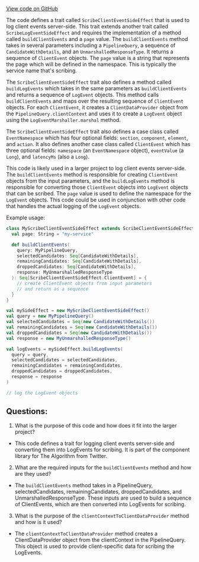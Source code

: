 [View code on GitHub](https://github.com/misbahsy/the-algorithm/product-mixer/component-library/src/main/scala/com/twitter/product_mixer/component_library/side_effect/ScribeClientEventSideEffect.scala)

The code defines a trait called `ScribeClientEventSideEffect` that is used to log client events server-side. This trait extends another trait called `ScribeLogEventSideEffect` and requires the implementation of a method called `buildClientEvents` and a `page` value. The `buildClientEvents` method takes in several parameters including a `PipelineQuery`, a sequence of `CandidateWithDetails`, and an `UnmarshalledResponseType`. It returns a sequence of `ClientEvent` objects. The `page` value is a string that represents the page which will be defined in the namespace. This is typically the service name that's scribing.

The `ScribeClientEventSideEffect` trait also defines a method called `buildLogEvents` which takes in the same parameters as `buildClientEvents` and returns a sequence of `LogEvent` objects. This method calls `buildClientEvents` and maps over the resulting sequence of `ClientEvent` objects. For each `ClientEvent`, it creates a `ClientDataProvider` object from the `PipelineQuery.clientContext` and uses it to create a `LogEvent` object using the `LogEventMarshaller.marshal` method.

The `ScribeClientEventSideEffect` trait also defines a case class called `EventNamespace` which has four optional fields: `section`, `component`, `element`, and `action`. It also defines another case class called `ClientEvent` which has three optional fields: `namespace` (an `EventNamespace` object), `eventValue` (a `Long`), and `latencyMs` (also a `Long`).

This code is likely used in a larger project to log client events server-side. The `buildClientEvents` method is responsible for creating `ClientEvent` objects from the input parameters, and the `buildLogEvents` method is responsible for converting those `ClientEvent` objects into `LogEvent` objects that can be scribed. The `page` value is used to define the namespace for the `LogEvent` objects. This code could be used in conjunction with other code that handles the actual logging of the `LogEvent` objects. 

Example usage:

```scala
class MyScribeClientEventSideEffect extends ScribeClientEventSideEffect[MyPipelineQuery, MyUnmarshalledResponseType] {
  val page: String = "my-service"

  def buildClientEvents(
    query: MyPipelineQuery,
    selectedCandidates: Seq[CandidateWithDetails],
    remainingCandidates: Seq[CandidateWithDetails],
    droppedCandidates: Seq[CandidateWithDetails],
    response: MyUnmarshalledResponseType
  ): Seq[ScribeClientEventSideEffect.ClientEvent] = {
    // create ClientEvent objects from input parameters
    // and return as a sequence
  }
}

val mySideEffect = new MyScribeClientEventSideEffect()
val query = new MyPipelineQuery()
val selectedCandidates = Seq(new CandidateWithDetails())
val remainingCandidates = Seq(new CandidateWithDetails())
val droppedCandidates = Seq(new CandidateWithDetails())
val response = new MyUnmarshalledResponseType()

val logEvents = mySideEffect.buildLogEvents(
  query = query,
  selectedCandidates = selectedCandidates,
  remainingCandidates = remainingCandidates,
  droppedCandidates = droppedCandidates,
  response = response
)

// log the LogEvent objects
```
## Questions: 
 1. What is the purpose of this code and how does it fit into the larger project? 
- This code defines a trait for logging client events server-side and converting them into LogEvents for scribing. It is part of the component library for The Algorithm from Twitter.

2. What are the required inputs for the `buildClientEvents` method and how are they used? 
- The `buildClientEvents` method takes in a PipelineQuery, selectedCandidates, remainingCandidates, droppedCandidates, and UnmarshalledResponseType. These inputs are used to build a sequence of ClientEvents, which are then converted into LogEvents for scribing.

3. What is the purpose of the `clientContextToClientDataProvider` method and how is it used? 
- The `clientContextToClientDataProvider` method creates a ClientDataProvider object from the clientContext in the PipelineQuery. This object is used to provide client-specific data for scribing the LogEvents.